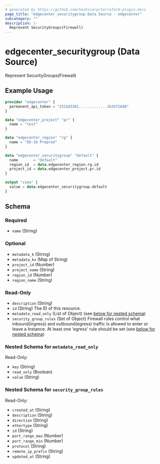 ```yaml
---
# generated by https://github.com/hashicorp/terraform-plugin-docs
page_title: "edgecenter_securitygroup Data Source - edgecenter"
subcategory: ""
description: |-
  Represent SecurityGroups(Firewall)
---
```


# edgecenter_securitygroup (Data Source)

Represent SecurityGroups(Firewall)

## Example Usage

```terraform
provider "edgecenter" {
  permanent_api_token = "251$d3361.............1b35f26d8"
}

data "edgecenter_project" "pr" {
  name = "test"
}

data "edgecenter_region" "rg" {
  name = "ED-10 Preprod"
}

data "edgecenter_securitygroup" "default" {
  name       = "default"
  region_id  = data.edgecenter_region.rg.id
  project_id = data.edgecenter_project.pr.id
}

output "view" {
  value = data.edgecenter_securitygroup.default
}
```

<!-- schema generated by tfplugindocs -->
## Schema

### Required

- `name` (String)

### Optional

- `metadata_k` (String)
- `metadata_kv` (Map of String)
- `project_id` (Number)
- `project_name` (String)
- `region_id` (Number)
- `region_name` (String)

### Read-Only

- `description` (String)
- `id` (String) The ID of this resource.
- `metadata_read_only` (List of Object) (see [below for nested schema](#nestedatt--metadata_read_only))
- `security_group_rules` (Set of Object) Firewall rules control what inbound(ingress) and outbound(egress) traffic is allowed to enter or leave a Instance. At least one 'egress' rule should be set (see [below for nested schema](#nestedatt--security_group_rules))

<a id="nestedatt--metadata_read_only"></a>
### Nested Schema for `metadata_read_only`

Read-Only:

- `key` (String)
- `read_only` (Boolean)
- `value` (String)


<a id="nestedatt--security_group_rules"></a>
### Nested Schema for `security_group_rules`

Read-Only:

- `created_at` (String)
- `description` (String)
- `direction` (String)
- `ethertype` (String)
- `id` (String)
- `port_range_max` (Number)
- `port_range_min` (Number)
- `protocol` (String)
- `remote_ip_prefix` (String)
- `updated_at` (String)
